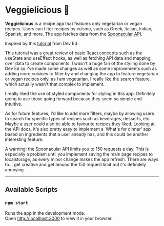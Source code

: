 # Veggielicious 🥗

**Veggielicious** is a recipe app that features only vegetarian or vegan recipes. 
Users can filter recipes by cuisine, such as Greek, Italian, Indian, Spanish, and more.
The app fetches data from the [Spoonacular API](https://spoonacular.com/food-api).

Inspired by this [tutorial](https://www.youtube.com/watch?v=xc4uOzlndAk) from Dev Ed.

This tutorial was a great review of basic React concepts such as the useState and useEffect hooks, as well as fetching API data and mapping over data to create components. I wasn't a huge fan of the styling done by Dev Ed so I've made some changes as well as some improvements such as adding more cuisines to filter by and changing the app to feature vegetarian or vegan recipes only, as I am vegetarian. I really like the search feature, which actually wasn't that complex to implement.

I really liked the use of styled components for styling in this app. Definitely going to use those going forward because they seem so simple and intuitive.

As for future features, I'd like to add more filters, maybe by allowing users to search for specific types of recipes such as beverages, desserts, etc. Maybe a user could also be able to favourite recipes they liked. Looking at the API docs, it's also pretty easy to implement a 'What's for dinner' app based on ingredients that a user already has, and this could be another interesting feature.

A warning: the Spoonacular API limits you to 150 requests a day. This is especially a problem until you implement saving the main page recipes to localstorage, as every minor change makes the app refresh. There are ways to... get creative and get around the 150 request limit but it's definitely annoying. 

-----
## Available Scripts
### `npm start`

Runs the app in the development mode.\
Open [http://localhost:3000](http://localhost:3000) to view it in your browser.


